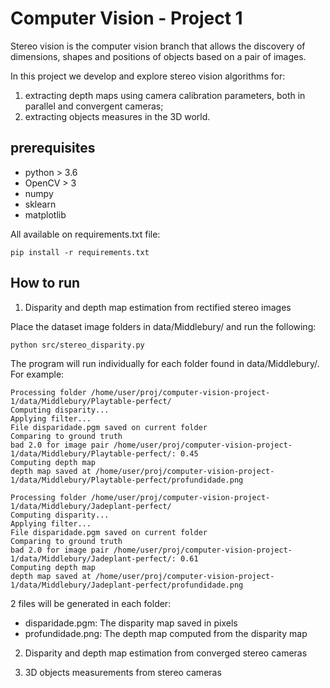 # Computer Vision - Project 1

Stereo vision is the computer vision branch that allows the discovery of dimensions, shapes and positions of objects based on a pair of images. 

In this project we develop and explore stereo vision algorithms for: 

1. extracting depth maps using camera calibration parameters, both in parallel and convergent cameras; 
2. extracting objects measures in the 3D world.

## prerequisites
* python > 3.6
* OpenCV > 3
* numpy
* sklearn
* matplotlib

All available on requirements.txt file:

```console
pip install -r requirements.txt
```

## How to run
1. Disparity and depth map estimation from rectified stereo images

Place the dataset image folders in data/Middlebury/ and run the following:
```console
python src/stereo_disparity.py
```

The program will run individually for each folder found in data/Middlebury/. For example:

```console
Processing folder /home/user/proj/computer-vision-project-1/data/Middlebury/Playtable-perfect/
Computing disparity...
Applying filter...
File disparidade.pgm saved on current folder
Comparing to ground truth
bad 2.0 for image pair /home/user/proj/computer-vision-project-1/data/Middlebury/Playtable-perfect/: 0.45
Computing depth map
depth map saved at /home/user/proj/computer-vision-project-1/data/Middlebury/Playtable-perfect/profundidade.png

Processing folder /home/user/proj/computer-vision-project-1/data/Middlebury/Jadeplant-perfect/
Computing disparity...
Applying filter...
File disparidade.pgm saved on current folder
Comparing to ground truth
bad 2.0 for image pair /home/user/proj/computer-vision-project-1/data/Middlebury/Jadeplant-perfect/: 0.61
Computing depth map
depth map saved at /home/user/proj/computer-vision-project-1/data/Middlebury/Jadeplant-perfect/profundidade.png
```
2 files will be generated in each folder:
 - disparidade.pgm: The disparity map saved in pixels
 - profundidade.png: The depth map computed from the disparity map

2. Disparity and depth map estimation from converged stereo cameras

3. 3D objects measurements from stereo cameras

